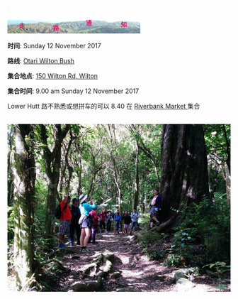 ![skyline](_images/skyline2.png)


**时间**: Sunday 12 November 2017

**路线**: [Otari Wilton Bush](http://tracks.org.nz/track/show/572)

**集合地点**: [150 Wilton Rd, Wilton](https://www.google.co.nz/maps/place/150+Wilton+Rd,+Wilton,+Wellington+6012/@-41.272407,174.743272,15z/data=!4m13!1m7!3m6!1s0x0:0x0!2zNDHCsDE2JzAzLjMiUyAxNzTCsDQ1JzMwLjkiRQ!3b1!8m2!3d-41.2675833!4d174.7585833!3m4!1s0x6d38b1c41da0426b:0x77f025334849d259!8m2!3d-41.2678648!4d174.7577583)

**集合时间**: 9.00 am Sunday 12 November 2017

<div class="alert alert-warning">
Lower Hutt 路不熟悉或想拼车的可以 8.40 在 <a href="https://www.google.co.nz/maps/place/41%C2%B012'22.2%22S+174%C2%B054'22.3%22E/@-41.2061695,174.9048034,17z/data=!3m1!4b1!4m6!3m5!1s0x0:0x0!7e2!8m2!3d-41.2061716!4d174.9061796"> Riverbank Market  </a> 集合
</div>
<br/>


![32026746382_b6d85c1eb9_z](_images/32026746382_b6d85c1eb9_z.jpg)
